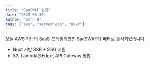 ```yaml
---
title: "SaaSWAF 런칭"
date: "2025-06-30"
author: "ptrn H"
tags: ["aws", "serverless", "nuxt"]
---
```


오늘 AWS 기반의 SaaS 프레임워크인 SaaSWAF가 베타로 출시되었습니다.

- Nuxt 기반 SSR + SSG 지원
- S3, Lambda@Edge, API Gateway 통합
